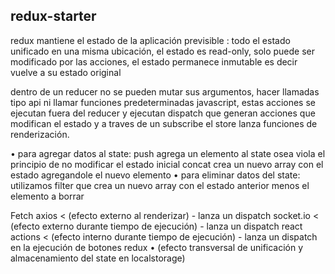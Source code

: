 ## redux-starter

redux mantiene el estado de la aplicación previsible : todo el estado unificado en una misma ubicación, el estado es read-only, solo puede ser modificado por las acciones, el estado permanece inmutable es decir vuelve a su estado original

dentro de un reducer no se pueden mutar sus argumentos, hacer llamadas tipo api ni llamar funciones predeterminadas javascript, estas acciones se ejecutan fuera del reducer y ejecutan dispatch que generan acciones que modifican el estado y a traves de un subscribe el store lanza funciones de renderización.
    
   • para agregar datos al state:
    	push agrega un elemento al state osea viola el principio de no modificar el estado inicial
    	concat crea un nuevo array con el estado agregandole el nuevo elemento
   • para eliminar datos del state:
    	utilizamos filter que crea un nuevo array con el estado anterior menos el elemento a borrar
     
Fetch axios < (efecto externo al renderizar) - lanza un dispatch
socket.io < (efecto externo durante tiempo de ejecución) - lanza un dispatch
react actions < (efecto interno durante tiempo de ejecución) - lanza un dispatch en la ejecución de botones
redux • (efecto transversal de unificación y almacenamiento del state en localstorage) 
